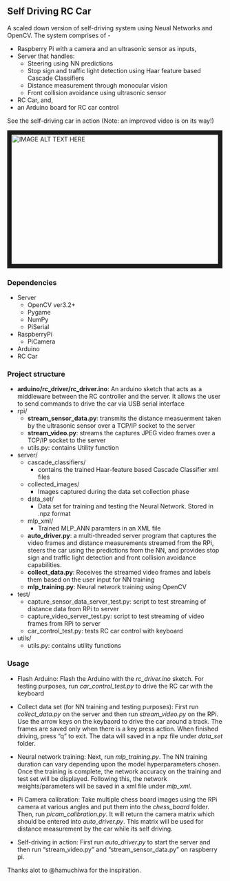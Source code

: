 ## Self Driving RC Car
A scaled down version of self-driving system using Neual Networks and OpenCV. The system comprises of - 
* Raspberry Pi with a camera and an ultrasonic sensor as inputs,
* Server that handles:
  * Steering using NN predictions
  * Stop sign and traffic light detection using Haar feature based Cascade Classifiers
  * Distance measurement through monocular vision
  * Front collision avoidance using ultrasonic sensor
* RC Car, and, 
* an Arduino board for RC car control

See the self-driving car in action (Note: an improved video is on its way!)

<a href="http://www.youtube.com/watch?feature=player_embedded&v=hKujay-jUlc" target="_blank">
<img src="http://img.youtube.com/vi/hKujay-jUlc/0.jpg" alt="IMAGE ALT TEXT HERE" width="480" height="300" border="10" />
</a>


### Dependencies
* Server
  * OpenCV ver3.2+
  * Pygame
  * NumPy
  * PiSerial
* RaspberryPi
  * PiCamera
* Arduino
* RC Car

### Project structure
* __arduino/rc_driver/rc_driver.ino__: An arduino sketch that acts as a middleware between the RC controller and the server. It allows the user to send commands to drive the car via USB serial interface
* rpi/
  * __stream_sensor_data.py__: transmits the distance measuerment taken by the ultrasonic sensor over a TCP/IP socket to the server
  * __stream_video.py__: streams the captures JPEG video frames over a TCP/IP socket to the server
  * utils.py: contains Utility function
* server/
  * cascade_classifiers/
    * contains the trained Haar-feature based Cascade Classifier xml files
  * collected_images/
    * Images captured during the data set collection phase
  * data_set/
    * Data set for training and testing the Neural Network. Stored in .npz format
  * mlp_xml/
    * Trained MLP_ANN paramters in an XML file
  * __auto_driver.py__: a multi-threaded server program that captures the video frames and distance measurements streamed from the RPi, steers the car using the predictions from the NN, and provides stop sign and traffic light detection and front collision avoidance capabilities.
  * __collect_data.py__: Receives the streamed video frames and labels them based on the user input for NN training
  * __mlp_training.py__: Neural network training using OpenCV
* test/
  * capture_sensor_data_server_test.py: script to test streaming of distance data from RPi to server
  * capture_video_server_test.py: script to test streaming of video frames from RPi to server
  * car_control_test.py: tests RC car control with keyboard
* utils/
  * utils.py: contains utility functions

### Usage
* Flash Arduino: Flash the Arduino with the *rc_driver.ino* sketch. For testing purposes, run *car_control_test.py* to drive the RC car with the keyboard

* Collect data set (for NN training and testing purposes): First run *collect_data.py* on the server and then run *stream_video.py* on the RPi. Use the arrow keys on the keybaord to drive the car around a track. The frames are saved only when there is a key press action. When finished driving, press “q” to exit. The data will saved in a npz file under *data_set* folder.

* Neural network training: Next, run *mlp_training.py*. The NN training duration can vary depending upon the model hyperparameters chosen. Once the training is complete, the network accuracy on the training and test set will be displayed. Following this, the network weights/parameters will be saved in a xml file under *mlp_xml*.

* Pi Camera calibration: Take multiple chess board images using the RPi camera at various angles and put them into the *chess_board* folder. Then, run *picam_calibration.py*. It will return the camera matrix which should be entered into *auto_driver.py*. This matrix will be used for distance measurement by the car while its self driving.

* Self-driving in action: First run *auto_driver.py* to start the server and then run “stream_video.py” and “stream_sensor_data.py” on raspberry pi.

Thanks alot to @hamuchiwa for the inspiration.
